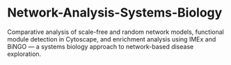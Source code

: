 # Network-Analysis-Systems-Biology
Comparative analysis of scale-free and random network models, functional module detection in Cytoscape, and enrichment analysis using IMEx and BiNGO — a systems biology approach to network-based disease exploration.
